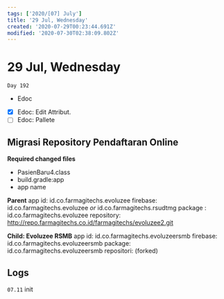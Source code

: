 ```yaml
---
tags: ['2020/[07] July']
title: '29 Jul, Wednesday'
created: '2020-07-29T00:23:44.691Z'
modified: '2020-07-30T02:38:09.802Z'
---
```


# 29 Jul, Wednesday

`Day 192`

- Edoc
- [x] Edoc: Edit Attribut.
- [ ] Edoc: Pallete

## Migrasi Repository Pendaftaran Online
**Required changed files**
- PasienBaru4.class
- build.gradle:app
- app name


**Parent**
app id: id.co.farmagitechs.evoluzee
firebase: id.co.farmagitechs.evoluzee *or* id.co.farmagitechs.rsudtmg
package : id.co.farmagitechs.evoluzee
repository: http://repo.farmagitechs.co.id/farmagitechs/evoluzee2.git

**Child: Evoluzee RSMB**
app id: id.co.farmagitechs.evoluzeersmb
firebase: id.co.farmagitechs.evoluzeersmb
package: id.co.farmagitechs.evoluzeersmb
repositori: (forked)


## Logs
`07.11` init
